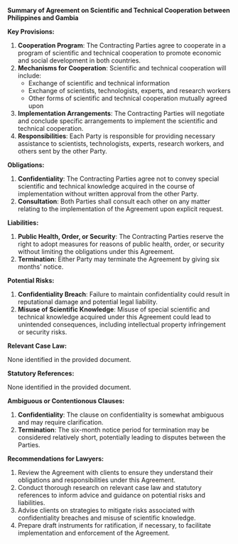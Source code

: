 **Summary of Agreement on Scientific and Technical Cooperation between Philippines and Gambia**

**Key Provisions:**

1. **Cooperation Program**: The Contracting Parties agree to cooperate in a program of scientific and technical cooperation to promote economic and social development in both countries.
2. **Mechanisms for Cooperation**: Scientific and technical cooperation will include:
	* Exchange of scientific and technical information
	* Exchange of scientists, technologists, experts, and research workers
	* Other forms of scientific and technical cooperation mutually agreed upon
3. **Implementation Arrangements**: The Contracting Parties will negotiate and conclude specific arrangements to implement the scientific and technical cooperation.
4. **Responsibilities**: Each Party is responsible for providing necessary assistance to scientists, technologists, experts, research workers, and others sent by the other Party.

**Obligations:**

1. **Confidentiality**: The Contracting Parties agree not to convey special scientific and technical knowledge acquired in the course of implementation without written approval from the other Party.
2. **Consultation**: Both Parties shall consult each other on any matter relating to the implementation of the Agreement upon explicit request.

**Liabilities:**

1. **Public Health, Order, or Security**: The Contracting Parties reserve the right to adopt measures for reasons of public health, order, or security without limiting the obligations under this Agreement.
2. **Termination**: Either Party may terminate the Agreement by giving six months' notice.

**Potential Risks:**

1. **Confidentiality Breach**: Failure to maintain confidentiality could result in reputational damage and potential legal liability.
2. **Misuse of Scientific Knowledge**: Misuse of special scientific and technical knowledge acquired under this Agreement could lead to unintended consequences, including intellectual property infringement or security risks.

**Relevant Case Law:**

None identified in the provided document.

**Statutory References:**

None identified in the provided document.

**Ambiguous or Contentionous Clauses:**

1. **Confidentiality**: The clause on confidentiality is somewhat ambiguous and may require clarification.
2. **Termination**: The six-month notice period for termination may be considered relatively short, potentially leading to disputes between the Parties.

**Recommendations for Lawyers:**

1. Review the Agreement with clients to ensure they understand their obligations and responsibilities under this Agreement.
2. Conduct thorough research on relevant case law and statutory references to inform advice and guidance on potential risks and liabilities.
3. Advise clients on strategies to mitigate risks associated with confidentiality breaches and misuse of scientific knowledge.
4. Prepare draft instruments for ratification, if necessary, to facilitate implementation and enforcement of the Agreement.